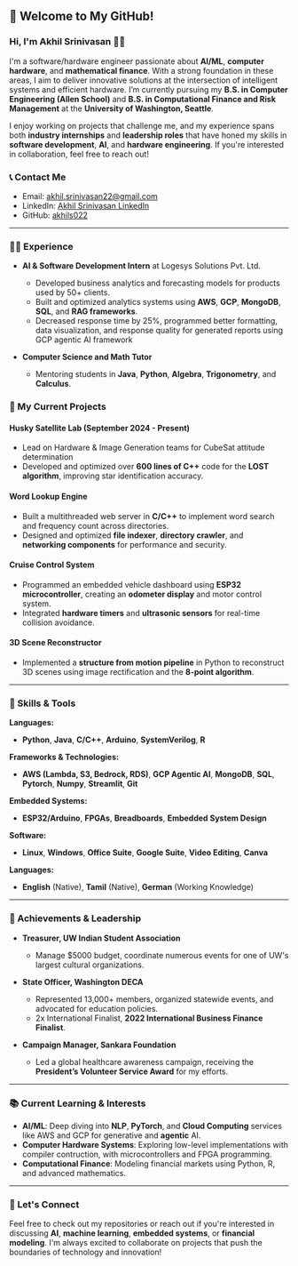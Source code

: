 ## 👋 Welcome to My GitHub! 

### Hi, I'm **Akhil Srinivasan** 👨‍💻

I'm a software/hardware engineer passionate about **AI/ML**, **computer hardware**, and **mathematical finance**. With a strong foundation in these areas, I aim to deliver innovative solutions at the intersection of intelligent systems and efficient hardware. I’m currently pursuing my **B.S. in Computer Engineering (Allen School)** and **B.S. in Computational Finance and Risk Management** at the **University of Washington, Seattle**.

I enjoy working on projects that challenge me, and my experience spans both **industry internships** and **leadership roles** that have honed my skills in **software development**, **AI**, and **hardware engineering**. If you're interested in collaboration, feel free to reach out!

### 📞 Contact Me
- Email: [akhil.srinivasan22@gmail.com](mailto:akhil.srinivasan22@gmail.com)
- LinkedIn: [Akhil Srinivasan LinkedIn](https://www.linkedin.com/in/akhil-srinivasan22)
- GitHub: [akhils022](https://github.com/akhils022)

---

### 👨‍💻 Experience

- **AI & Software Development Intern** at Logesys Solutions Pvt. Ltd.
  - Developed business analytics and forecasting models for products used by 50+ clients.
  - Built and optimized analytics systems using **AWS**, **GCP**, **MongoDB**, **SQL**, and **RAG frameworks**.
  - Decreased response time by 25%, programmed better formatting, data visualization, and response quality for generated reports using GCP agentic AI framework

- **Computer Science and Math Tutor**  
  - Mentoring students in **Java**, **Python**, **Algebra**, **Trigonometry**, and **Calculus**.

### 🚀 My Current Projects

#### **Husky Satellite Lab** (September 2024 - Present)
- Lead on Hardware & Image Generation teams for CubeSat attitude determination
- Developed and optimized over **600 lines of C++** code for the **LOST algorithm**, improving star identification accuracy.

#### **Word Lookup Engine**
- Built a multithreaded web server in **C/C++** to implement word search and frequency count across directories.
- Designed and optimized **file indexer**, **directory crawler**, and **networking components** for performance and security.

#### **Cruise Control System**
- Programmed an embedded vehicle dashboard using **ESP32 microcontroller**, creating an **odometer display** and motor control system.
- Integrated **hardware timers** and **ultrasonic sensors** for real-time collision avoidance.

#### **3D Scene Reconstructor**
- Implemented a **structure from motion pipeline** in Python to reconstruct 3D scenes using image rectification and the **8-point algorithm**.

---

### 🌱 Skills & Tools

**Languages:**  
- **Python**, **Java**, **C/C++**, **Arduino**, **SystemVerilog**, **R**

**Frameworks & Technologies:**  
- **AWS (Lambda, S3, Bedrock, RDS)**, **GCP Agentic AI**, **MongoDB**, **SQL**, **Pytorch**, **Numpy**, **Streamlit**, **Git**

**Embedded Systems:**  
- **ESP32/Arduino**, **FPGAs**, **Breadboards**, **Embedded System Design**

**Software:**  
- **Linux**, **Windows**, **Office Suite**, **Google Suite**, **Video Editing**, **Canva**

**Languages:**  
- **English** (Native), **Tamil** (Native), **German** (Working Knowledge)

---

### 🏅 Achievements & Leadership

- **Treasurer, UW Indian Student Association**
  - Manage $5000 budget, coordinate numerous events for one of UW's largest cultural organizations.

- **State Officer, Washington DECA**  
  - Represented 13,000+ members, organized statewide events, and advocated for education policies.
  - 2x International Finalist, **2022 International Business Finance Finalist**.

- **Campaign Manager, Sankara Foundation**  
  - Led a global healthcare awareness campaign, receiving the **President’s Volunteer Service Award** for my efforts.

---

### 📚 Current Learning & Interests
- **AI/ML**: Deep diving into **NLP**, **PyTorch**, and **Cloud Computing** services like AWS and GCP for generative and **agentic** AI.
- **Computer Hardware Systems**: Exploring low-level implementations with compiler contruction, with microcontrollers and FPGA programming.
- **Computational Finance**: Modeling financial markets using Python, R, and advanced mathematics.

---

### 💬 Let's Connect
Feel free to check out my repositories or reach out if you're interested in discussing **AI**, **machine learning**, **embedded systems**, or **financial modeling**. I'm always excited to collaborate on projects that push the boundaries of technology and innovation!

